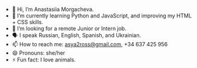 - 👋 Hi, I’m Anastasiia Morgacheva.
- 🌱 I’m currently learning Python and JavaScript, and improving my HTML + CSS skills.
- 👀 I’m looking for a remote Junior or Intern job.
- 🗣 I speak Russian, English, Spanish, and Ukrainian.
- 📫 How to reach me: asya2ross@gmail.com, +34 637 425 956
- 😄 Pronouns: she/her
- ⚡ Fun fact: I love animals.
